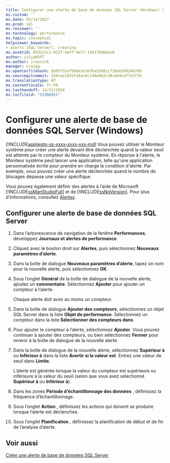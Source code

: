 ```yaml
---
title: Configurer une alerte de base de données SQL Server (Windows) | Microsoft Docs
ms.custom: ''
ms.date: 03/14/2017
ms.prod: sql
ms.reviewer: ''
ms.technology: performance
ms.topic: conceptual
helpviewer_keywords:
- alerts [SQL Server], creating
ms.assetid: 65d2c5c1-921f-4eff-9ef7-149170ab61e8
author: julieMSFT
ms.author: jrasnick
manager: craigg
ms.openlocfilehash: bb05731ef999e3e3ef6a15681cf36a610924b708
ms.sourcegitcommit: 334cae1925fa5ac6c140e0b2c38c844c477e3ffb
ms.translationtype: HT
ms.contentlocale: fr-FR
ms.lasthandoff: 12/13/2018
ms.locfileid: "53366951"
---
```

# <a name="set-up-a-sql-server-database-alert-windows"></a>Configurer une alerte de base de données SQL Server (Windows)
[!INCLUDE[appliesto-ss-xxxx-xxxx-xxx-md](../../includes/appliesto-ss-xxxx-xxxx-xxx-md.md)]
  Vous pouvez utiliser le Moniteur système pour créer une alerte devant être déclenchée quand la valeur seuil est atteinte par le compteur du Moniteur système. En réponse à l'alerte, le Moniteur système peut lancer une application, telle qu'une application personnalisée écrite pour prendre en charge la condition d'alerte. Par exemple, vous pouvez créer une alerte déclenchée quand le nombre de blocages dépasse une valeur spécifique. 
  
 Vous pouvez également définir des alertes à l’aide de Microsoft [!INCLUDE[ssManStudioFull](../../includes/ssmanstudiofull-md.md)] et de [!INCLUDE[ssNoVersion](../../includes/ssnoversion-md.md)]. Pour plus d’informations, consultez [Alertes](../../ssms/agent/alerts.md).  
  
## <a name="set-up-a-sql-server-database-alert"></a>Configurer une alerte de base de données SQL Server  
  
1. Dans l’arborescence de navigation de la fenêtre **Performances**, développez **Journaux et alertes de performance**.  
  
2. Cliquez avec le bouton droit sur **Alertes**, puis sélectionnez **Nouveaux paramètres d’alerte**.
  
3. Dans la boîte de dialogue **Nouveaux paramètres d’alerte**, tapez un nom pour la nouvelle alerte, puis sélectionnez **OK**.  
  
4. Sous l’onglet **Général** de la boîte de dialogue de la nouvelle alerte, ajoutez un **commentaire**. Sélectionnez **Ajouter** pour ajouter un compteur à l’alerte.  
  
     Chaque alerte doit avoir au moins un compteur.  
  
5. Dans la boîte de dialogue **Ajouter des compteurs**, sélectionnez un objet SQL Server dans la liste **Objet de performance**. Sélectionnez un compteur dans la liste **Sélectionner des compteurs dans**.  
  
6. Pour ajouter le compteur à l’alerte, sélectionnez **Ajouter**. Vous pouvez continuer à ajouter des compteurs, ou bien sélectionnez **Fermer** pour revenir à la boîte de dialogue de la nouvelle alerte.  
  
7. Dans la boîte de dialogue de la nouvelle alerte, sélectionnez **Supérieur à** ou **Inférieur à** dans la liste **Avertir si la valeur est**. Entrez une valeur de seuil dans **Limite**.  
  
     L’alerte est générée lorsque la valeur du compteur est supérieure ou inférieure à la valeur du seuil (selon que vous avez sélectionné **Supérieur à** ou **Inférieur à**).  
  
8. Dans les zones **Période d’échantillonnage des données** , définissez la fréquence d’échantillonnage.  
  
9. Sous l’onglet **Action** , définissez les actions qui doivent se produire lorsque l’alerte est déclenchée.  
  
10. Sous l’onglet **Planification** , définissez la planification de début et de fin de l’analyse d’alerte.  
  
## <a name="see-also"></a>Voir aussi  
 [Créer une alerte de base de données SQL Server](../../relational-databases/performance-monitor/create-a-sql-server-database-alert.md)  
  
  
